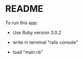 # README

To run this app:

* Use Ruby version 3.0.2

* write in terminal "rails console"

* load "main.rb"